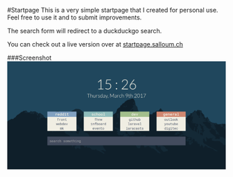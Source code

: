 #Startpage
This is a very simple startpage that I created for personal use.
Feel free to use it and to submit improvements.

The search form will redirect to a duckduckgo search.

You can check out a live version over at [startpage.salloum.ch](http://startpage.salloum.ch/)

###Screenshot
![screenshot](img/screenshot.png)